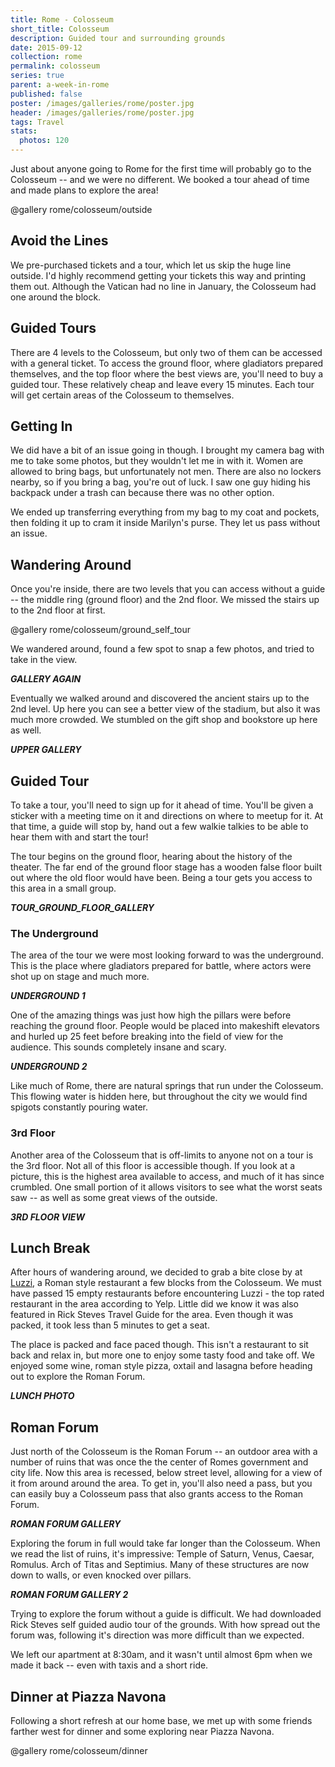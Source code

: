 ```yaml
---
title: Rome - Colosseum
short_title: Colosseum
description: Guided tour and surrounding grounds
date: 2015-09-12
collection: rome
permalink: colosseum
series: true
parent: a-week-in-rome
published: false
poster: /images/galleries/rome/poster.jpg
header: /images/galleries/rome/poster.jpg
tags: Travel
stats:
  photos: 120
---
```


Just about anyone going to Rome for the first time will probably go to the Colosseum -- and we were no different. We booked a tour ahead of time and made plans to explore the area!

@gallery rome/colosseum/outside

## Avoid the Lines

We pre-purchased tickets and a tour, which let us skip the huge line outside. I'd highly recommend getting your tickets this way and printing them out. Although the Vatican had no line in January, the Colosseum had one around the block.

## Guided Tours

There are 4 levels to the Colosseum, but only two of them can be accessed with a general ticket. To access the ground floor, where gladiators prepared themselves, and the top floor where the best views are, you'll need to buy a guided tour. These relatively cheap and leave every 15 minutes. Each tour will get certain areas of the Colosseum to themselves.

## Getting In

We did have a bit of an issue going in though. I brought my camera bag with me to take some photos, but they wouldn't let me in with it. Women are allowed to bring bags, but unfortunately not men. There are also no lockers nearby, so if you bring a bag, you're out of luck. I saw one guy hiding his backpack under a trash can because there was no other option.

We ended up transferring everything from my bag to my coat and pockets, then folding it up to cram it inside Marilyn's purse. They let us pass without an issue.

## Wandering Around

Once you're inside, there are two levels that you can access without a guide -- the middle ring (ground floor) and the 2nd floor. We missed the stairs up to the 2nd floor at first.

@gallery rome/colosseum/ground_self_tour

We wandered around, found a few spot to snap a few photos, and tried to take in the view.

___GALLERY AGAIN___

Eventually we walked around and discovered the ancient stairs up to the 2nd level. Up here you can see a better view of the stadium, but also it was much more crowded. We stumbled on the gift shop and bookstore up here as well.

___UPPER GALLERY___

## Guided Tour

To take a tour, you'll need to sign up for it ahead of time. You'll be given a sticker with a meeting time on it and directions on where to meetup for it. At that time, a guide will stop by, hand out a few walkie talkies to be able to hear them with and start the tour!

The tour begins on the ground floor, hearing about the history of the theater. The far end of the ground floor stage has a wooden false floor built out where the old floor would have been. Being a tour gets you access to this area in a small group.

___TOUR_GROUND_FLOOR_GALLERY___

### The Underground

The area of the tour we were most looking forward to was the underground. This is the place where gladiators prepared for battle, where actors were shot up on stage and much more.

___UNDERGROUND 1___

One of the amazing things was just how high the pillars were before reaching the ground floor. People would be placed into makeshift elevators and hurled up 25 feet before breaking into the field of view for the audience. This sounds completely insane and scary.

___UNDERGROUND 2___

Like much of Rome, there are natural springs that run under the Colosseum. This flowing water is hidden here, but throughout the city we would find spigots constantly pouring water.

### 3rd Floor

Another area of the Colosseum that is off-limits to anyone not on a tour is the 3rd floor. Not all of this floor is accessible though. If you look at a picture, this is the highest area available to access, and much of it has since crumbled. One small portion of it allows visitors to see what the worst seats saw -- as well as some great views of the outside.

___3RD FLOOR VIEW___

## Lunch Break

After hours of wandering around, we decided to grab a bite close by at [Luzzi](http://www.yelp.com/biz/luzzi-roma-2), a Roman style restaurant a few blocks from the Colosseum. We must have passed 15 empty restaurants before encountering Luzzi - the top rated restaurant in the area according to Yelp. Little did we know it was also featured in Rick Steves Travel Guide for the area. Even though it was packed, it took less than 5 minutes to get a seat.

The place is packed and face paced though. This isn't a restaurant to sit back and relax in, but more one to enjoy some tasty food and take off. We enjoyed some wine, roman style pizza, oxtail and lasagna before heading out to explore the Roman Forum.

___LUNCH PHOTO___

## Roman Forum

Just north of the Colosseum is the Roman Forum -- an outdoor area with a number of ruins that was once the the center of Romes government and city life. Now this area is recessed, below street level, allowing for a view of it from around around the area. To get in, you'll also need a pass, but you can easily buy a Colosseum pass that also grants access to the Roman Forum.

___ROMAN FORUM GALLERY___

Exploring the forum in full would take far longer than the Colosseum. When we read the list of ruins, it's impressive: Temple of Saturn, Venus, Caesar, Romulus. Arch of Titas and Septimius. Many of these structures are now down to walls, or even knocked over pillars.

___ROMAN FORUM GALLERY 2___

Trying to explore the forum without a guide is difficult. We had downloaded Rick Steves self guided audio tour of the grounds. With how spread out the forum was, following it's direction was more difficult than we expected.

We left our apartment at 8:30am, and it wasn't until almost 6pm when we made it back -- even with taxis and a short ride.

## Dinner at Piazza Navona

Following a short refresh at our home base, we met up with some friends farther west for dinner and some exploring near Piazza Navona.

@gallery rome/colosseum/dinner
